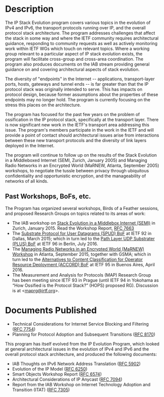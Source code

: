 # Description

The IP Stack Evolution program covers various topics in the evolution of
IPv4 and IPv6, the transport protocols running over IP, and the overall
protocol stack architecture. The program addresses challenges that
affect the stack in some way and where the IETF community requires
architectural guidance, responding to community requests as well as
actively monitoring work within IETF WGs which touch on relevant topics.
Where a working group relevant to a particular aspect of IP stack
evolution exists, the program will facilitate cross-group and cross-area
coordination. The program also produces documents on the IAB stream
providing general guidance on and covering architectural aspects of
stack evolution.

The diversity of "endpoints" in the Internet -- applications,
transport-layer ports, hosts, gateways and tunnel ends -- is far greater
than that the IP protocol stack was originally intended to serve. This
has impacts on protocol design, because former assumptions about the
properties of these endpoints may no longer hold. The program is currently
focusing on the stress this places on the architecture.

The program has focused for the past few years on the problem of ossification in
the IP protocol stack, specifically at the transport layer. There is now
significant new work in the IETF's transport area addressing this issue.  The
program's members participate in the work in the IETF and will provide a point
of contact should architectural issues arise from interactions between these new
transport protocols and the diversity of link layers deployed in the Internet. 

The program will continue to follow up on the results of the Stack Evolution in a Middleboxed Internet (SEMI, Zurich, January 2005) and Managing Radio Networks in an Encrypted World (MaRNEW, Atlanta, September 2005) workshops, to negotiate the tussle between privacy through ubiquitous confidentiality and opportunistic encryption, and the manageability of networks of all kinds.

## Past Workshops, BoFs, etc.

The Program has organized several workshops, Birds of a Feather sessions, and proposed Research Groups on topics related to its areas of work:

- The IAB workshop on [Stack Evolution in a Middlebox Internet (SEMI)](https://www.iab.org/activities/workshops/semi/) in Zurich,
  January 2015. Read the Workshop Report, [RFC 7663](https://tools.ietf.org/html/rfc7663)
- The [Substrate Protocol for User Datagrams (SPUD) BoF](https://datatracker.ietf.org/wg/spud/about/) 
  at IETF 92 in Dallas, March 2015; which in turn led to the 
  [Path Layer UDP Substrater (PLUS) BoF](https://datatracker.ietf.org/wg/plus/about/) at
  IETF 96 in Berlin, July 2016.
- The [Managing Radio Networks in an Encrypted World (MaRNEW) Workshop](https://www.iab.org/activities/workshops/marnew/) 
  in Atlanta, September 2015, together with GSMA; which in turn led to the 
  [Alternatives to Content Classification for Operator Resource Deployment (ACCORD) BoF](https://datatracker.ietf.org/wg/accord/about/) 
  at IETF 95 in Buenos Aires, April 2016.
- The Measurement and Analysis for Protocols (MAP) Research Group has
  been meeting since IETF 93 in Prague (until IETF 94 in Yokohama as “How
  Ossified is the Protocol Stack?” (HOPS) proposed RG). Discussion is at
  <[maprg@irtf.org](mailto:maprg@irtf.org)>.

# Documents Published

- Technical Considerations for Internet Service Blocking and Filtering ([RFC 7754](https://tools.ietf.org/html/rfc7754))
- Planning for Protocol Adoption and Subsequent Transitions ([RFC 8170](https://tools.ietf.org/html/rfc8170))

This program has itself evolved from the IP Evolution Program, which looked at general architectural issues in the evolution of IPv4 and IPv6 and the overall protocol stack architecture, and produced the following documents:

- IAB Thoughts on IPv6 Network Address Translation ([RFC 5902](https://tools.ietf.org/html/rfc5902))
- Evolution of the IP Model ([RFC 6250](https://tools.ietf.org/html/rfc6250))
- Smart Objects Workshop Report ([RFC 6574](https://tools.ietf.org/html/rfc6574))
- Architectural Considerations of IP Anycast ([RFC 7094](https://tools.ietf.org/html/rfc7094))
- Report from the IAB Workshop on Internet Technology Adoption and Transition (ITAT) ([RFC 7305](https://tools.ietf.org/html/rfc7305))
